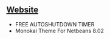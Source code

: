 <html>
  <head>
    <meta name="viewport" content="width=device-width, initial-scale=1">
    <link rel="stylesheet" href="https://cdnjs.cloudflare.com/ajax/libs/font-awesome/4.7.0/css/font-awesome.min.css">
  </head>
  <body>
    <h2><a href="https://haikelfazzani.github.io/TheFramework/">
      <i class="fa fa-align-center"></i> Website</a></h2>
    <ul>
      <li>FREE AUTOSHUTDOWN TIMER</li>
      <li>Monokai Theme For Netbeans 8.02</li>
    </ul>
  </body>
</html>
